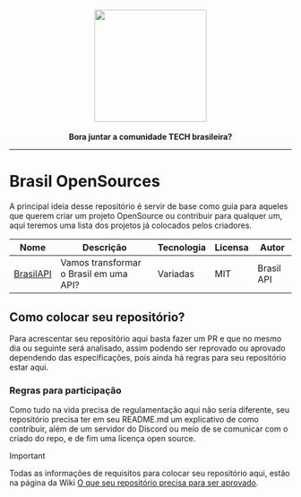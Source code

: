 <h4 align="center"><img src="https://github.com/matheusmms031/BrasilOpenSources/assets/71942508/ea2d4399-0886-41d4-9fa3-bdea61609e9a" height='200'></h4>

<div align="center">
  <p>
    <strong>Bora juntar a comunidade TECH brasileira?</strong>
  </p>
</div>
<hr>

# Brasil OpenSources

A principal ideia desse repositório é servir de base como guia para aqueles que querem criar um projeto OpenSource ou contribuir para qualquer um, aqui teremos uma lista dos projetos já colocados pelos criadores.

| Nome  | Descrição | Tecnologia  | Licensa | Autor |
| ------------- | ------------- | ------------- | ------------- | ------------- |
| [BrasilAPI](https://github.com/BrasilAPI/BrasilAPI) | Vamos transformar o Brasil em uma API?  | Variadas  | MIT | Brasil API |

## Como colocar seu repositório?
Para acrescentar seu repositório aqui basta fazer um PR e que no mesmo dia ou seguinte será analisado, assim podendo ser reprovado ou aprovado dependendo das especificações, pois ainda há regras para seu repositório estar aqui.

### Regras para participação
Como tudo na vida precisa de regulamentação aqui não seria diferente, seu repositório precisa ter em seu README.md um explicativo de como contribuir, além de um servidor do Discord ou meio de se comunicar com o criado do repo, e de fim uma licença open source.

> [!IMPORTANT]
> Todas as informações de requisitos para colocar seu repositório aqui, estão na página da Wiki [O que seu repositório precisa para ser aprovado](https://github.com/matheusmms031/BrasilOpenSources/wiki/O-que-seu-reposit%C3%B3rio-precisa-para-ser-aprovado%3F).
